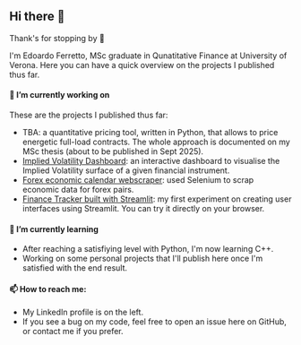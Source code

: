 ## Hi there 👋
Thank's for stopping by 🙂

I'm Edoardo Ferretto, MSc graduate in Qunatitative Finance at University of Verona. Here you can have a quick overview on the projects I published thus far.

#### 🔭 I’m currently working on
These are the projects I published thus far:
- TBA: a quantitative pricing tool, written in Python, that allows to price energetic full-load contracts. The whole approach is documented on my MSc thesis (about to be published in Sept 2025). 
- [Implied Volatility Dashboard](https://github.com/edofe99/implied-volatility-dashboard): an interactive dashboard to visualise the Implied Volatility surface of a given financial instrument.
- [Forex economic calendar webscraper](https://github.com/edofe99/forex-economic-calendar-webscraper): used Selenium to scrap economic data for forex pairs.
- [Finance Tracker built with Streamlit](https://github.com/edofe99/streamlit-finance-tracker): my first experiment on creating user interfaces using Streamlit. You can try it directly on your browser.

#### 🌱 I’m currently learning
- After reaching a satisfiying level with Python, I'm now learning C++.
- Working on some personal projects that I'll publish here once I'm satisfied with the end result.

#### 📫 How to reach me:
- My LinkedIn profile is on the left.
- If you see a bug on my code, feel free to open an issue here on GitHub, or contact me if you prefer. 

<!--
- 😄 Pronouns: ...
- ⚡ Fun fact: ...
-->
